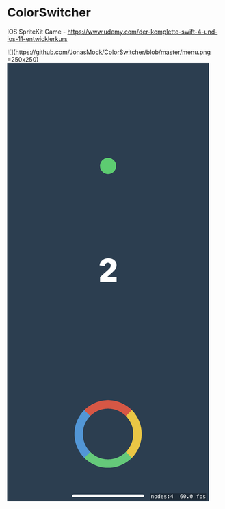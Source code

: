 # ColorSwitcher
IOS SpriteKit Game - https://www.udemy.com/der-komplette-swift-4-und-ios-11-entwicklerkurs

![](https://github.com/JonasMock/ColorSwitcher/blob/master/menu.png =250x250)
![alt tag](https://github.com/JonasMock/ColorSwitcher/blob/master/game.png)
